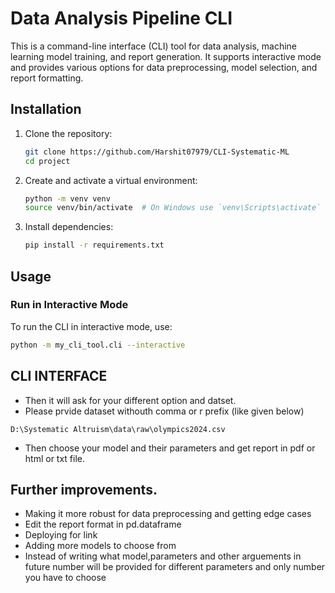 # Data Analysis Pipeline CLI

This is a command-line interface (CLI) tool for data analysis, machine learning model training, and report generation. It supports interactive mode and provides various options for data preprocessing, model selection, and report formatting.

## Installation

1. Clone the repository:
    ```sh
    git clone https://github.com/Harshit07979/CLI-Systematic-ML
    cd project
    ```

2. Create and activate a virtual environment:
    ```sh
    python -m venv venv
    source venv/bin/activate  # On Windows use `venv\Scripts\activate`
    ```

3. Install dependencies:
    ```sh
    pip install -r requirements.txt
    ```

## Usage

### Run in Interactive Mode

To run the CLI in interactive mode, use:

```sh
python -m my_cli_tool.cli --interactive
```

## CLI INTERFACE
- Then it will ask for your different option and datset.
-  Please prvide dataset withouth comma or r prefix (like given below)
  ```
D:\Systematic Altruism\data\raw\olympics2024.csv
```
- Then choose your model and their parameters and get report in pdf or html or txt file.

## Further improvements.
- Making it more robust for data preprocessing and getting edge cases
- Edit the report format in pd.dataframe
- Deploying for link
- Adding more models to choose from
- Instead of writing what model,parameters and other arguements in future number will be provided for different parameters and only number you have to choose
